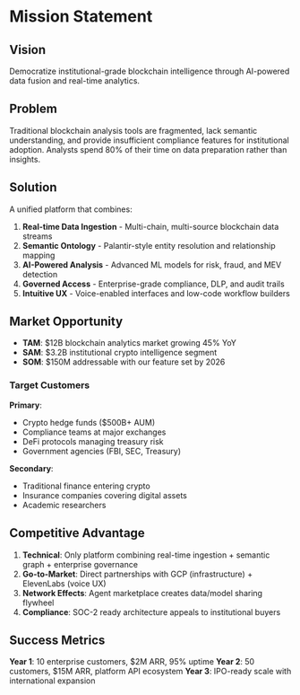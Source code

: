 # Mission Statement

## Vision
Democratize institutional-grade blockchain intelligence through AI-powered data fusion and real-time analytics.

## Problem
Traditional blockchain analysis tools are fragmented, lack semantic understanding, and provide insufficient compliance features for institutional adoption. Analysts spend 80% of their time on data preparation rather than insights.

## Solution
A unified platform that combines:

1. **Real-time Data Ingestion** - Multi-chain, multi-source blockchain data streams
2. **Semantic Ontology** - Palantir-style entity resolution and relationship mapping  
3. **AI-Powered Analysis** - Advanced ML models for risk, fraud, and MEV detection
4. **Governed Access** - Enterprise-grade compliance, DLP, and audit trails
5. **Intuitive UX** - Voice-enabled interfaces and low-code workflow builders

## Market Opportunity

- **TAM**: $12B blockchain analytics market growing 45% YoY
- **SAM**: $3.2B institutional crypto intelligence segment
- **SOM**: $150M addressable with our feature set by 2026

### Target Customers

**Primary**: 
- Crypto hedge funds ($500B+ AUM)
- Compliance teams at major exchanges
- DeFi protocols managing treasury risk
- Government agencies (FBI, SEC, Treasury)

**Secondary**:
- Traditional finance entering crypto
- Insurance companies covering digital assets
- Academic researchers

## Competitive Advantage

1. **Technical**: Only platform combining real-time ingestion + semantic graph + enterprise governance
2. **Go-to-Market**: Direct partnerships with GCP (infrastructure) + ElevenLabs (voice UX)
3. **Network Effects**: Agent marketplace creates data/model sharing flywheel
4. **Compliance**: SOC-2 ready architecture appeals to institutional buyers

## Success Metrics

**Year 1**: 10 enterprise customers, $2M ARR, 95% uptime
**Year 2**: 50 customers, $15M ARR, platform API ecosystem
**Year 3**: IPO-ready scale with international expansion

